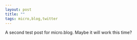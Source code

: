 ```yaml
---
layout: post
title: ""
tags: micro,blog,twitter
---
```


A second test post for micro.blog. Maybe it will work this time?
